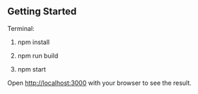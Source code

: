 ## Getting Started

Terminal:
1. npm install

2. npm run build

3. npm start

Open [http://localhost:3000](http://localhost:3000) with your browser to see the result.